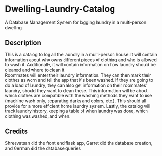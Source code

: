 # Dwelling-Laundry-Catalog
A Database Management System for logging laundry in a multi-person dwelling

## Description
This is a catalog to log all the laundry in a multi-person house. It will contain information about who owns different pieces of clothing and who is allowed to wash it. Additionally, it will contain information on how laundry should be cleaned and where to clean it. <br>
Roommates will enter their laundry information. They can then mark their clothes as worn and tell the app that it's been washed. If they are going to do a load of laundry, they can also get information on their roommates' laundry, should they want to clean those. This information will be about which clothes are compatible with the washing methods they want to use (machine wash only, separating darks and colors, etc.). This should all provide for a more efficient home laundry system. Lastly, the catalog will track laundry history, keeping a table of when laundry was done, which clothing was washed, and when.
<br>

## Credits
Shreevatsan did the front end flask app, Garret did the database creation, and German did the database queries.
